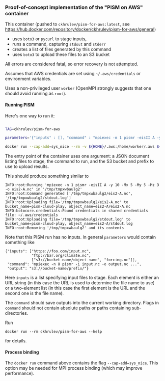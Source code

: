 ### Proof-of-concept implementation of the "PISM on AWS" container

This container (pushed to `ckhrulev/pism-for-aws:latest`, see https://hub.docker.com/repository/docker/ckhrulev/pism-for-aws/general)
- uses `boto3` or `pycurl` to stage inputs,
- runs a command, capturing `stdout` and `stderr`
- creates a list of files generated by this command
- uses `boto3` to upload these files to an S3 bucket

All errors are considered fatal, so error recovery is not attempted.

Assumes that AWS credentials are set using `~/.aws/credentials` or environment variables.

Uses a non-privileged user `worker` (OpenMPI strongly suggests that one should avoid running as `root`).

#### Running PISM

Here's one way to run it:
``` bash

TAG=ckhrulev/pism-for-aws

parameters='{"inputs" : [], "command" : "mpiexec -n 1 pismr -eisII A -y 10 -Mx 5 -My 5 -Mz 3 -o eis2-A.nc", "output" : "s3://pism-cloud-play/eis2-A"}'

docker run --cap-add=sys_nice --rm -v ${HOME}/.aws:/home/worker/.aws ${TAG} "${parameters}"
```

The entry point of the container uses one argument: a JSON document listing files to stage, the command to run, and the S3 bucket and prefix to use to upload results.

This should produce something similar to
```
INFO:root:Running 'mpiexec -n 1 pismr -eisII A -y 10 -Mx 5 -My 5 -Mz 3 -o eis2-A.nc' in '/tmp/tmpxwbaulg2'
INFO:root:Command generated ['/tmp/tmpxwbaulg2/eis2-A.nc', '/tmp/tmpxwbaulg2/stdout.log']
INFO:root:Uploading file='/tmp/tmpxwbaulg2/eis2-A.nc' to bucket_name=pism-cloud-play, object_name=eis2-A/eis2-A.nc
INFO:botocore.credentials:Found credentials in shared credentials file: ~/.aws/credentials
INFO:root:Uploading file='/tmp/tmpxwbaulg2/stdout.log' to bucket_name=pism-cloud-play, object_name=eis2-A/stdout.log
INFO:root:Removing '/tmp/tmpxwbaulg2' and its contents
```

Note that this PISM run has no inputs. In general `parameters` would contain something like
```
{"inputs": ["https://foo.com/input.nc",
            "ftp://bar.org/climate.nc",
            ["s3://bucket-name/object-name", "forcing.nc"]],
 "command": "mpiexec -n 8 pismr -i input.nc -o output.nc ...",
 "output": "s3://bucket-name/prefix/"}
```

Here `inputs` is a list specifying input files to stage. Each element is either an URL string (in this case the URL is used to determine the file name to use) or a two-element list (in this case the first element is the URL and the second one is the file name).

The `command` should save outputs into the current working directory. Flags in `command` should not contain absolute paths or paths containing sub-directories.

Run
```
docker run --rm ckhrulev/pism-for-aws --help
```
for details.

#### Process binding

The `docker run` command above contains the flag `--cap-add=sys_nice`. This option may be needed for MPI process binding (which may improve performance).

<!-- Local Variables: -->
<!-- fill-column: 1000 -->
<!-- eval: (visual-line-mode t) -->
<!-- End: -->
